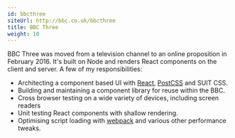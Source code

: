 ```yaml
---
id: bbcthree
siteUrl: http://bbc.co.uk/bbcthree
title: BBC Three
weight: 10
---
```


BBC Three was moved from a television channel to an online proposition in
February 2016. It's built on Node and renders React components on the client and
server. A few of my responsibilities:

* Architecting a component based UI with
  [React](https://facebook.github.io/react/), [PostCSS](http://postcss.org/)
  and SUIT CSS.
* Building and maintaining a component library for reuse within the BBC.
* Cross browser testing on a wide variety of devices, including screen
  readers
* Unit testing React components with shallow rendering.
* Optimising script loading with [webpack](http://webpack.github.io/) and
  various other performance tweaks.

